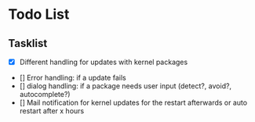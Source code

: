 Todo List
=========

## Tasklist ##
- [x] Different handling for updates with kernel packages
- [] Error handling: if a update fails
- [] dialog handling: if a package needs user input (detect?, avoid?, autocomplete?)
- [] Mail notification for kernel updates for the restart afterwards or auto restart after x hours
